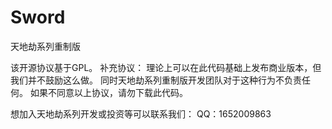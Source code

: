 # Sword
天地劫系列重制版

该开源协议基于GPL。 
补充协议： 
理论上可以在此代码基础上发布商业版本，但我们并不鼓励这么做。
同时天地劫系列重制版开发团队对于这种行为不负责任何。 
如果不同意以上协议，请勿下载此代码。

想加入天地劫系列开发或投资等可以联系我们： 
QQ：1652009863
